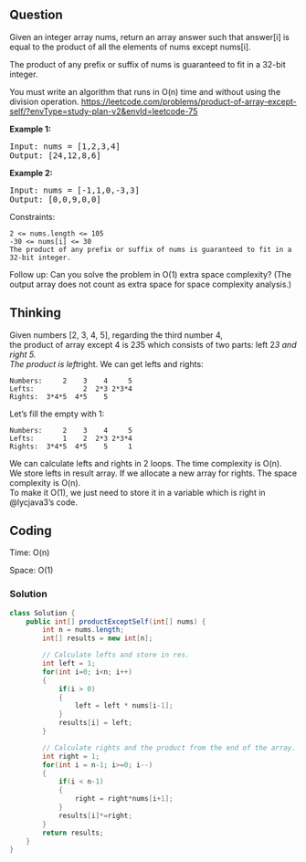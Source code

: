 ## Question
Given an integer array nums, return an array answer such that answer[i] is equal to the product of all the elements of nums except nums[i].

The product of any prefix or suffix of nums is guaranteed to fit in a 32-bit integer.

You must write an algorithm that runs in O(n) time and without using the division operation.
https://leetcode.com/problems/product-of-array-except-self/?envType=study-plan-v2&envId=leetcode-75

**Example 1:**
<pre>
Input: nums = [1,2,3,4]
Output: [24,12,8,6]
</pre>

**Example 2:**
<pre>
Input: nums = [-1,1,0,-3,3]
Output: [0,0,9,0,0]
</pre>


Constraints:

    2 <= nums.length <= 105
    -30 <= nums[i] <= 30
    The product of any prefix or suffix of nums is guaranteed to fit in a 32-bit integer.

Follow up: Can you solve the problem in O(1) extra space complexity? (The output array does not count as extra space for space complexity analysis.)

## Thinking
Given numbers [2, 3, 4, 5], regarding the third number 4,   
the product of array except 4 is 2*3*5 which consists of two parts: left 2*3 and right 5.   
The product is left*right. We can get lefts and rights:

```
Numbers:     2    3    4     5
Lefts:            2  2*3 2*3*4
Rights:  3*4*5  4*5    5   
```

Let’s fill the empty with 1:

```
Numbers:     2    3    4     5
Lefts:       1    2  2*3 2*3*4
Rights:  3*4*5  4*5    5     1
```

We can calculate lefts and rights in 2 loops. The time complexity is O(n).  
We store lefts in result array. If we allocate a new array for rights. The space complexity is O(n).   
To make it O(1), we just need to store it in a variable which is right in @lycjava3’s code.

## Coding
Time: O(n)

Space: O(1)

### Solution
```java
class Solution {
    public int[] productExceptSelf(int[] nums) {
        int n = nums.length;
        int[] results = new int[n];

        // Calculate lefts and store in res.
        int left = 1;
        for(int i=0; i<n; i++)
        {
            if(i > 0)
            {
                left = left * nums[i-1];
            }
            results[i] = left;
        }

        // Calculate rights and the product from the end of the array.
        int right = 1;
        for(int i = n-1; i>=0; i--)
        {
            if(i < n-1)
            {
                right = right*nums[i+1];
            }
            results[i]*=right;
        }
        return results;
    }
}
```


